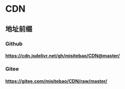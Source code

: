 # CDN

## 地址前缀

### Github

#### https://cdn.jsdelivr.net/gh/misitebao/CDN@master/

### Gitee

#### https://gitee.com/misitebao/CDN/raw/master/

 
